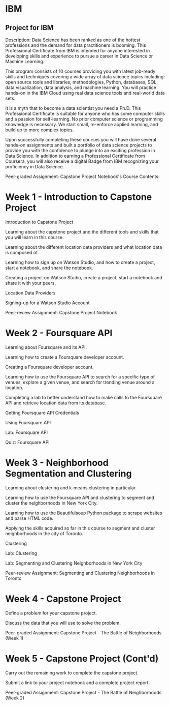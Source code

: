 # IBM
Project for IBM 
---
Description:
Data Science has been ranked as one of the hottest professions and the demand for data practitioners is booming. This Professional Certificate from IBM is intended for anyone interested in developing skills and experience to pursue a career in Data Science or Machine Learning.

This program consists of 10 courses providing you with latest job-ready skills and techniques covering a wide array of data science topics including: open source tools and libraries, methodologies, Python, databases, SQL, data visualization, data analysis, and machine learning. You will practice hands-on in the IBM Cloud using real data science tools and real-world data sets.

It is a myth that to become a data scientist you need a Ph.D. This Professional Certificate is suitable for anyone who has some computer skills and a passion for self-learning. No prior computer science or programming knowledge is necessary. We start small, re-enforce applied learning, and build up to more complex topics.

Upon successfully completing these courses you will have done several hands-on assignments and built a portfolio of data science projects to provide you with the confidence to plunge into an exciting profession in Data Science. In addition to earning a Professional Certificate from Coursera, you will also receive a digital Badge from IBM recognizing your proficiency in Data Science.

Peer-graded Assignment: Capstone Project Notebook's
Course Contents:

# Week 1 - Introduction to Capstone Project

Introduction to Capstone Project

Learning about the capstone project and the different tools and skills that you will learn in this course.

Learning about the different location data providers and what location data is composed of.

Learning how to sign up on Watson Studio, and how to create a project, start a notebook, and share the notebook.

Creating a project on Watson Studio, create a project, start a notebook and share it with your peers.

Location Data Providers

Signing-up for a Watson Studio Account

Peer-review Assignment: Capstone Project Notebook

# Week 2 - Foursquare API

Learning about Foursquare and its API.

Learning how to create a Foursquare developer account.

Creating a Foursquare developer account.

Learning how to use the Foursquare API to search for a specific type of venues, explore a given venue, and search for trending venue around a location.

Completing a lab to better understand how to make calls to the Foursquare API and retrieve location data from its database.

Getting Foursquare API Credentials

Using Foursquare API

Lab: Foursquare API

Quiz: Foursquare API

# Week 3 - Neighborhood Segmentation and Clustering

Learning about clustering and k-means clustering in particular.

Learning how to use the Foursquare API and clustering to segment and cluster the neighborhoods in New York City.

Learning how to use the Beautifulsoup Python package to scrape websites and parse HTML code.

Applying the skills acquired so far in this course to segment and cluster neighborhoods in the city of Toronto.

Clustering

Lab: Clustering

Lab: Segmenting and Clustering Neighborhoods in New York City

Peer-review Assignment: Segmenting and Clustering Neighborhoods in Toronto

# Week 4 - Capstone Project

Define a problem for your capstone project.

Discuss the data that you will use to solve the problem.

Peer-graded Assignment: Capstone Project - The Battle of Neighborhoods (Week 1)

# Week 5 - Capstone Project (Cont'd)

Carry out the remaining work to complete the capstone project.

Submit a link to your project notebook and a complete project report.

Peer-graded Assignment: Capstone Project - The Battle of Neighborhoods (Week 2)
